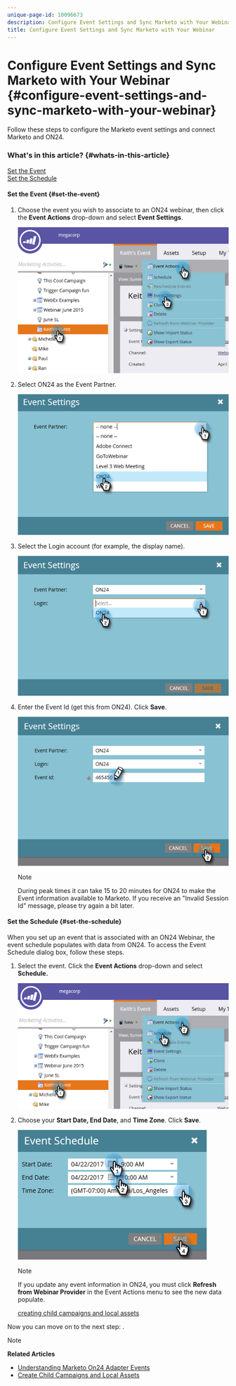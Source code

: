 ```yaml
---
unique-page-id: 10096673
description: Configure Event Settings and Sync Marketo with Your Webinar - Marketo Docs - Product Documentation
title: Configure Event Settings and Sync Marketo with Your Webinar
---
```


# Configure Event Settings and Sync Marketo with Your Webinar {#configure-event-settings-and-sync-marketo-with-your-webinar}

Follow these steps to configure the Marketo event settings and connect Marketo and ON24.

### What's in this article? {#whats-in-this-article}

[Set the Event](#set-the-event)  
[Set the Schedule](#set-the-schedule)

#### Set the Event {#set-the-event}

1. Choose the event you wish to associate to an ON24 webinar, then click the **Event Actions** drop-down and select **Event Settings**.

   ![](assets/one.png)

1. Select ON24 as the Event Partner.

   ![](assets/two.png)

1. Select the Login account (for example, the display name).

   ![](assets/three.png)

1. Enter the Event Id (get this from ON24). Click **Save**.

   ![](assets/four.png)

   >[!NOTE]
   >
   >During peak times it can take 15 to 20 minutes for ON24 to make the Event information available to Marketo. If you receive an "Invalid Session Id" message, please try again a bit later.

#### Set the Schedule {#set-the-schedule}

When you set up an event that is associated with an ON24 Webinar, the event schedule populates with data from ON24. To access the Event Schedule dialog box, follow these steps.

1. Select the event. Click the **Event Actions** drop-down and select **Schedule.**

   ![](assets/five.png)

1. Choose your **Start Date, End Date**, and **Time Zone**. Click **Save**.

   ![](assets/six-1.png)

   >[!NOTE]
   >
   >If you update any event information in ON24, you must click **Refresh from Webinar Provider** in the Event Actions menu to see the new data populate.

   [creating child campaigns and local assets](create-child-campaigns-and-local-assets.md)

Now you can move on to the next step: . 

>[!NOTE]
>
>**Related Articles**
>
>* [Understanding Marketo On24 Adapter Events](understanding-marketo-on24-adapter-events.md)
>* [Create Child Campaigns and Local Assets](create-child-campaigns-and-local-assets.md)
>

